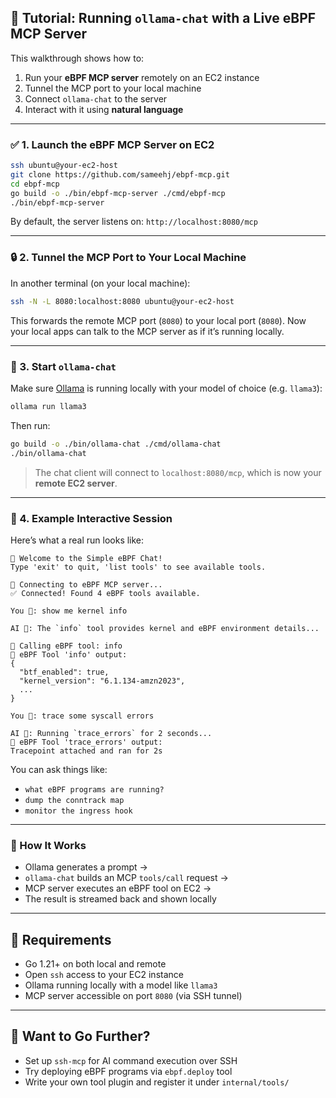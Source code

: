 ## 🧪 Tutorial: Running `ollama-chat` with a Live eBPF MCP Server

This walkthrough shows how to:

1. Run your **eBPF MCP server** remotely on an EC2 instance
2. Tunnel the MCP port to your local machine
3. Connect `ollama-chat` to the server
4. Interact with it using **natural language**

---

### ✅ 1. Launch the eBPF MCP Server on EC2

```bash
ssh ubuntu@your-ec2-host
git clone https://github.com/sameehj/ebpf-mcp.git
cd ebpf-mcp
go build -o ./bin/ebpf-mcp-server ./cmd/ebpf-mcp
./bin/ebpf-mcp-server
```

By default, the server listens on: `http://localhost:8080/mcp`

---

### 🔒 2. Tunnel the MCP Port to Your Local Machine

In another terminal (on your local machine):

```bash
ssh -N -L 8080:localhost:8080 ubuntu@your-ec2-host
```

This forwards the remote MCP port (`8080`) to your local port (`8080`). Now your local apps can talk to the MCP server as if it’s running locally.

---

### 🧠 3. Start `ollama-chat`

Make sure [Ollama](https://ollama.com/) is running locally with your model of choice (e.g. `llama3`):

```bash
ollama run llama3
```

Then run:

```bash
go build -o ./bin/ollama-chat ./cmd/ollama-chat
./bin/ollama-chat
```

> The chat client will connect to `localhost:8080/mcp`, which is now your **remote EC2 server**.

---

### 🎤 4. Example Interactive Session

Here’s what a real run looks like:

```
🔬 Welcome to the Simple eBPF Chat!
Type 'exit' to quit, 'list tools' to see available tools.

🔗 Connecting to eBPF MCP server...
✅ Connected! Found 4 eBPF tools available.

You 🧠: show me kernel info

AI 🤖: The `info` tool provides kernel and eBPF environment details...

🔬 Calling eBPF tool: info
🔬 eBPF Tool 'info' output:
{
  "btf_enabled": true,
  "kernel_version": "6.1.134-amzn2023",
  ...
}

You 🧠: trace some syscall errors

AI 🤖: Running `trace_errors` for 2 seconds...
🔬 eBPF Tool 'trace_errors' output:
Tracepoint attached and ran for 2s
```

You can ask things like:

* `what eBPF programs are running?`
* `dump the conntrack map`
* `monitor the ingress hook`

---

### 🧠 How It Works

* Ollama generates a prompt →
* `ollama-chat` builds an MCP `tools/call` request →
* MCP server executes an eBPF tool on EC2 →
* The result is streamed back and shown locally

---

## 📌 Requirements

* Go 1.21+ on both local and remote
* Open `ssh` access to your EC2 instance
* Ollama running locally with a model like `llama3`
* MCP server accessible on port `8080` (via SSH tunnel)

---

## 🚀 Want to Go Further?

* Set up `ssh-mcp` for AI command execution over SSH
* Try deploying eBPF programs via `ebpf.deploy` tool
* Write your own tool plugin and register it under `internal/tools/`

